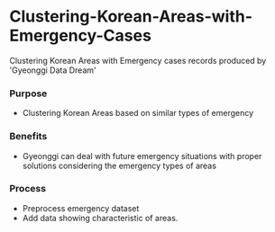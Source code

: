 # Clustering-Korean-Areas-with-Emergency-Cases
Clustering Korean Areas with Emergency cases records produced by 'Gyeonggi Data Dream'

### Purpose
* Clustering Korean Areas based on similar types of emergency 

### Benefits
* Gyeonggi can deal with future emergency situations with proper solutions considering the emergency types of areas

### Process
* Preprocess emergency dataset
* Add data showing characteristic of areas.
